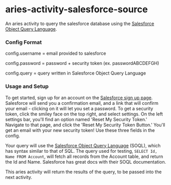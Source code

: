 # aries-activity-salesforce-source

An aries activity to query the salesforce database using the [Salesforce Object Query Language](https://developer.salesforce.com/docs/atlas.en-us.soql_sosl.meta/soql_sosl/). 

### Config Format
config.username = email provided to salesforce

config.password = password + security token (ex. passwordABCDEFGH)

config.query = query written in Salesforce Object Query Language


### Usage and Setup
To get started, sign up for an account on the [Salesforce sign up page](https://www.salesforce.com/form/signup/freetrial-sales.jsp). Salesforce will send you a confirmation email, and a link that will confirm your email - clicking on it will let you set a password. To get a security token, click the smiley face on the top right, and select settings. On the left settings bar, you'll find an option named 'Reset My Security Token.' Navigate to that page, and click the 'Reset My Security Token Button.' You'll get an email with your new security token! Use these three fields in the config. 

Your query will use the [Salesforce Object Query Language](https://developer.salesforce.com/docs/atlas.en-us.soql_sosl.meta/soql_sosl/) (SOQL), which has syntax similar to that of SQL. The query used for testing, `SELECT Id, Name FROM Account`, will fetch all records from the Account table, and return the Id and Name. Salesforce has great docs with their SOQL documentation. 

This aries activity will return the results of the query, to be passed into the next activity.
